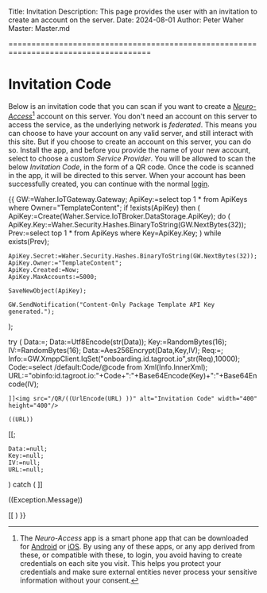 Title: Invitation
Description: This page provides the user with an invitation to create an account on the server.
Date: 2024-08-01
Author: Peter Waher
Master: Master.md

=====================================================================================

Invitation Code
===================

Below is an invitation code that you can scan if you want to create a [*Neuro-Access*](https://github.com/Trust-Anchor-Group/NeuroAccessMaui)[^app]
account on this server. You don't need an account on this server to access the service, as the underlying network is *federated*. This means you
can choose to have your account on any valid server, and still interact with this site. But if you choose to create an account
on this server, you can do so. Install the app, and before you provide the name of your new account, select to choose a custom *Service Provider*.
You will be allowed to scan the below *Invitation Code*, in the form of a QR code. Once the code is scanned in the app, it will be directed to this 
server. When your account has been successfully created, you can continue with the normal [login](/TemplateContent/Login.md).

{{
GW:=Waher.IoTGateway.Gateway;
ApiKey:=select top 1 * from ApiKeys where Owner="TemplateContent";
if !exists(ApiKey) then
(
	ApiKey:=Create(Waher.Service.IoTBroker.DataStorage.ApiKey);
	do
	(
		ApiKey.Key:=Waher.Security.Hashes.BinaryToString(GW.NextBytes(32));
		Prev:=select top 1 * from ApiKeys where Key=ApiKey.Key;
	) 
	while exists(Prev);

	ApiKey.Secret:=Waher.Security.Hashes.BinaryToString(GW.NextBytes(32));
	ApiKey.Owner:="TemplateContent";
	ApiKey.Created:=Now;
	ApiKey.MaxAccounts:=5000;

	SaveNewObject(ApiKey);

	GW.SendNotification("Content-Only Package Template API Key generated.");
);

try
(
	Data:=<ApiKey xmlns="http://waher.se/schema/Onboarding/v1.xsd"
					key=ApiKey.Key
					secret=ApiKey.Secret
					domain=GW.Domain />;
	Data:=Utf8Encode(str(Data));
	Key:=RandomBytes(16);
	IV:=RandomBytes(16);
	Data:=Aes256Encrypt(Data,Key,IV);
	Req:=<Info xmlns="http://waher.se/schema/Onboarding/v1.xsd" 
				base64=Base64Encode(Data)
				once=true 
				expires=Now.AddDays(1).ToUniversalTime() />;
	Info:=GW.XmppClient.IqSet("onboarding.id.tagroot.io",str(Req),10000);
	Code:=select /default:Code/@code from Xml(Info.InnerXml);
	URL:="obinfo:id.tagroot.io:"+Code+":"+Base64Encode(Key)+":"+Base64Encode(IV);

	]]<img src="/QR/((UrlEncode(URL) ))" alt="Invitation Code" width="400" height="400"/>

```
((URL))
```

[[;

	Data:=null;
	Key:=null;
	IV:=null;
	URL:=null;
)
catch
(
	]]<p class="error">((Exception.Message))</p>[[
)
}}

[^app]:	The *Neuro-Access* app is a smart phone app that can be downloaded for 
[Android](https://play.google.com/store/apps/details?id=com.tag.NeuroAccess) or 
[iOS](https://apps.apple.com/se/app/neuro-access/id6446863270).
By using any of these apps, or any app derived from these, or compatible with these, 
to login, you avoid having to create credentials on each site you visit. This helps 
you protect your credentials and make sure external entities never process your sensitive 
information without your consent.

